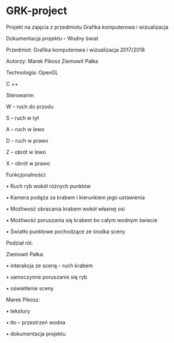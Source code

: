 # GRK-project
Projekt na zajęcia z przedmiotu Grafika komputerowa i wizualizacja

Dokumentacja projektu – Wodny świat

 Przedmiot: Grafika komputerowa i wizualizacja 2017/2018
 
 Autorzy: Marek Pikosz
 Ziemowit Pałka
 
Technologia: OpenGL

 C ++
 
 
Sterowanie: 

W – ruch do przodu

 S – ruch w tył
 
 A – ruch w lewo
 
 D – ruch w prawo
 
 Z – obrót w lewo
 
 X – obrót w prawo
 
 
Funkcjonalności:

• Ruch ryb wokół różnych punktów

• Kamera podąża za krabem i kierunkiem jego ustawienia

• Możliwość obracania krabem wokół własnej osi

• Możliwość poruszania się krabem bo całym wodnym świecie

• Światło punktowe pochodzące ze środka sceny


Podział ról:

Ziemowit Pałka:

• interakcja ze sceną – ruch krabem

• samoczynne poruszanie się ryb

• oświetlenie sceny

Marek Pikosz:

• tekstury

• tło – przestrzeń wodna

• dokumentacja projektu

